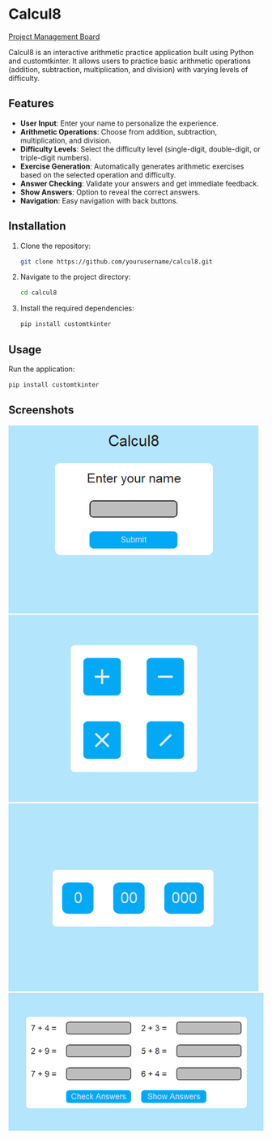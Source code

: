 # Calcul8
[Project Management Board](https://trello.com/b/12lzZwgl/csk2-kanban-tabla)

Calcul8 is an interactive arithmetic practice application built using Python and customtkinter. It allows users to practice basic arithmetic operations (addition, subtraction, multiplication, and division) with varying levels of difficulty.

## Features

- **User Input**: Enter your name to personalize the experience.
- **Arithmetic Operations**: Choose from addition, subtraction, multiplication, and division.
- **Difficulty Levels**: Select the difficulty level (single-digit, double-digit, or triple-digit numbers).
- **Exercise Generation**: Automatically generates arithmetic exercises based on the selected operation and difficulty.
- **Answer Checking**: Validate your answers and get immediate feedback.
- **Show Answers**: Option to reveal the correct answers.
- **Navigation**: Easy navigation with back buttons.

## Installation

1. Clone the repository:
   ```sh
   git clone https://github.com/yourusername/calcul8.git
2. Navigate to the project directory:
   ```sh
   cd calcul8
3. Install the required dependencies:
   ```sh
   pip install customtkinter
## Usage

Run the application:
   ```sh
   pip install customtkinter
   ```
## Screenshots
![FirstScreen](pics/first.png)
![SecondScreen](pics/second.png)
![ThirdScreen](pics/third.png)
![FourthScreen](pics/fourth.png)
